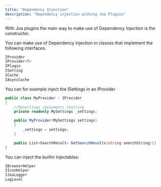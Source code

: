 ```yaml
---
title: "Dependency Injection"
description: "Dependency injection withing Joa Plugins"
---
```


With Joa plugins the main way to make use of Dependency Injection is the constructor.

You can make use of Dependency Injection in classes that implement the following interfaces.

```csharp
IProvider
IProvider<T>
IPlugin
ISetting
ICache
IAsyncCache
```

You can for example inject the ISettings in an IProvider
 
```csharp
public class MyProvider : IProvider
{
    //MySettings implements ISetting
    private readonly MySettings _settings;

    public MyProvider(MySettings settings)
    {
        _settings = settings;
    }

    public List<SearchResult> GetSearchResults(string searchString){}
}
```


You can inject the builtin Injectables:
```csharp
IBrowserHelper
IIconHelper
IJoaLogger
LogLevel
```


